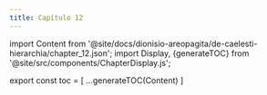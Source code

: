 ```yaml
---
title: Capítulo 12
---
```


import Content from '@site/docs/dionisio-areopagita/de-caelesti-hierarchia/chapter_12.json';
import Display, {generateTOC} from '@site/src/components/ChapterDisplay.js';

<Display data={Content} />

export const toc = [
  ...generateTOC(Content)
]
